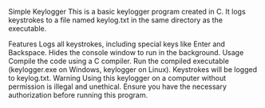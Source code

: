 Simple Keylogger
This is a basic keylogger program created in C. It logs keystrokes to a file named keylog.txt in the same directory as the executable.

Features
Logs all keystrokes, including special keys like Enter and Backspace.
Hides the console window to run in the background.
Usage
Compile the code using a C compiler.
Run the compiled executable (keylogger.exe on Windows, keylogger on Linux).
Keystrokes will be logged to keylog.txt.
Warning
Using this keylogger on a computer without permission is illegal and unethical. Ensure you have the necessary authorization before running this program.

